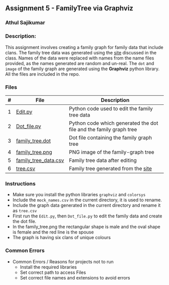 ## Assignment 5 - FamilyTree via Graphviz
### Athul Sajikumar
### Description:

This assignment involves creating a family graph for family data that include clans. The family tree data was generated using the [site](http://mcdemarco.net/tools/family-tree-generator/lineage.html) discussed in the class. Names of the data were replaced with names from the name files provided, as the names generated are random and un-real. The `dot` and `image` of the family graph are generated using the **Graphviz** python library. All the files are included in the repo.

### Files


|   #   | File            | Description                                        |
| :---: | --------------- | -------------------------------------------------- |
|   1   |[Edit.py](./Edit.py)        | Python code used to edit the family tree data      |
|   2   | [Dot_file.py](./Dot_file.py)  | Python code which generated the dot file and the family graph tree        |
|   3   | [family_tree.dot](./family_tree.dot) | Dot file containing the family graph tree |
|   4   | [family_tree.png](./family_tree.png) | PNG image of the family-graph tree |
|   5   | [family_tree_data.csv](./family_tree_data.csv) | Family tree data after editing  |
|   6   | [tree.csv](./tree.csv) | Family tree generated from the [site](http://mcdemarco.net/tools/family-tree-generator/lineage.html) |

### Instructions

- Make sure you install the python libraries `graphviz` and `colorsys`
- Include the `mock_names.csv` in the current directory, it is used to rename.
- Include the graph data generated in the current directory and rename it as `tree.csv`
- First run the `Edit.py`, then `Dot_file.py` to edit the family data and create the dot file.
- In the family_tree.png the rectangular shape is male and the oval shape is female and the red line is the spouse 
- The graph is having six clans of unique colours

### Common Errors

- Common Errors / Reasons for projects not to run
    - Install the required libraries
    - Set correct path to access Files
    - Set correct file names and extensions to avoid errors
